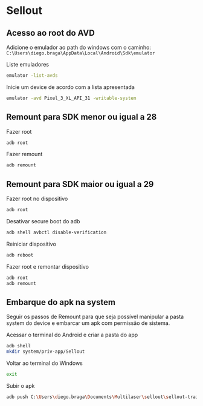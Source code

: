 # Sellout

## Acesso ao root do AVD

Adicione o emulador ao path do windows com o caminho:
`C:\Users\diego.braga\AppData\Local\Android\Sdk\emulator`

Liste emuladores

```bash
emulator -list-avds
```

Inicie um device de acordo com a lista apresentada

```bash
emulator -avd Pixel_3_XL_API_31 -writable-system
```

## Remount para SDK menor ou igual a 28

Fazer root

```bash
adb root
```

Fazer remount

```bash
adb remount
```

## Remount para SDK maior ou igual a 29

Fazer root no dispositivo

```bash
adb root
```

Desativar secure boot do adb

```bash
adb shell avbctl disable-verification
```

Reiniciar dispositivo

```bash
adb reboot
```

Fazer root e remontar dispositivo

```bash
adb root
adb remount
```

## Embarque do apk na system

Seguir os passos de Remount para que seja possível manipular a pasta system do device e embarcar um apk com permissão de sistema.

Acessar o terminal do Android e criar a pasta do app

```bash
adb shell
mkdir system/priv-app/Sellout
``` 

Voltar ao terminal do Windows

```bash
exit
```

Subir o apk

```bash
adb push C:\Users\diego.braga\Documents\Multilaser\sellout\sellout-training\app\build\outputs\apk\debug\app-debug.apk system/priv-app/Sellout
```


<!--stackedit_data:
eyJoaXN0b3J5IjpbLTE4NDU4MTI3ODAsODk0MDA0MzEyLDI1NT
kwMTkzM119
-->